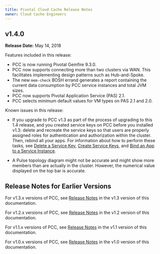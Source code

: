 ```yaml
---
title: Pivotal Cloud Cache Release Notes
owner: Cloud Cache Engineers
---
```


## <a id='v140'></a>v1.4.0

**Release Date:**  May 14, 2018

Features included in this release:

- PCC is now running Pivotal Gemfire 9.3.0.
- PCC now supports connecting more than two clusters via WAN.
This facilitates implementing design patterns such as Hub-and-Spoke.
- The new `mem-check` BOSH errand generates a report containing
the current data consumption by PCC service instances and total JVM sizes.
- PCC now supports Pivotal Application Service (PAS) 2.1.
- PCC selects minimum default values for VM types on PAS 2.1 and 2.0.

Known issues in this release:

- If you upgrade to PCC v1.3 as part of the process of upgrading to this
1.4 release, and you created service keys on PCC before you installed v1.3:
delete and recreate the service keys so that users are properly
assigned roles for authentication and authorization within the cluster.
Then, rebind all your apps.
For information about how to perform these tasks,
see [Delete a Service Key](https://docs.pivotal.io/pivotalcf/2-0/devguide/services/service-keys.html),
[Create Service Keys](accessing-instance.html#create-service-key),
and [Bind an App to a Service Instance](using-pcc.html#bind-service).

- A Pulse topology diagram might not be accurate and might show more members than are actually in the cluster. However, the numerical value displayed on the top bar is accurate.

## <a id="16x"></a>Release Notes for Earlier Versions

For v1.3.x versions of PCC,
see [Release Notes](http://docs.pivotal.io/p-cloud-cache/1-3/release-notes.html) in the v1.3 version of this documentation.

For v1.2.x versions of PCC,
see [Release Notes](http://docs.pivotal.io/p-cloud-cache/1-2/release-notes.html) in the v1.2 version of this documentation.

For v1.1.x versions of PCC,
see [Release Notes](http://docs.pivotal.io/p-cloud-cache/1-1/release-notes.html) in the v1.1 version of this documentation.

For v1.0.x versions of PCC,
see [Release Notes](http://docs.pivotal.io/p-cloud-cache/1-0/release-notes.html) in the v1.0 version of this documentation.
